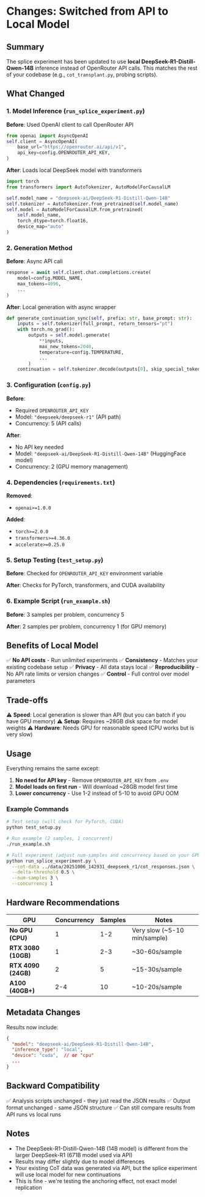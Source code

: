 # Changes: Switched from API to Local Model

## Summary

The splice experiment has been updated to use **local DeepSeek-R1-Distill-Qwen-14B** inference instead of OpenRouter API calls. This matches the rest of your codebase (e.g., `cot_transplant.py`, probing scripts).

## What Changed

### 1. Model Inference (`run_splice_experiment.py`)

**Before**: Used OpenAI client to call OpenRouter API
```python
from openai import AsyncOpenAI
self.client = AsyncOpenAI(
    base_url="https://openrouter.ai/api/v1",
    api_key=config.OPENROUTER_API_KEY,
)
```

**After**: Loads local DeepSeek model with transformers
```python
import torch
from transformers import AutoTokenizer, AutoModelForCausalLM

self.model_name = "deepseek-ai/DeepSeek-R1-Distill-Qwen-14B"
self.tokenizer = AutoTokenizer.from_pretrained(self.model_name)
self.model = AutoModelForCausalLM.from_pretrained(
    self.model_name,
    torch_dtype=torch.float16,
    device_map="auto"
)
```

### 2. Generation Method

**Before**: Async API call
```python
response = await self.client.chat.completions.create(
    model=config.MODEL_NAME,
    max_tokens=4096,
    ...
)
```

**After**: Local generation with async wrapper
```python
def generate_continuation_sync(self, prefix: str, base_prompt: str):
    inputs = self.tokenizer(full_prompt, return_tensors="pt")
    with torch.no_grad():
        outputs = self.model.generate(
            **inputs,
            max_new_tokens=2048,
            temperature=config.TEMPERATURE,
            ...
        )
    continuation = self.tokenizer.decode(outputs[0], skip_special_tokens=True)
```

### 3. Configuration (`config.py`)

**Before**: 
- Required `OPENROUTER_API_KEY`
- Model: `"deepseek/deepseek-r1"` (API path)
- Concurrency: 5 (API calls)

**After**:
- No API key needed
- Model: `"deepseek-ai/DeepSeek-R1-Distill-Qwen-14B"` (HuggingFace model)
- Concurrency: 2 (GPU memory management)

### 4. Dependencies (`requirements.txt`)

**Removed**:
- `openai>=1.0.0`

**Added**:
- `torch>=2.0.0`
- `transformers>=4.36.0`
- `accelerate>=0.25.0`

### 5. Setup Testing (`test_setup.py`)

**Before**: Checked for `OPENROUTER_API_KEY` environment variable

**After**: Checks for PyTorch, transformers, and CUDA availability

### 6. Example Script (`run_example.sh`)

**Before**: 3 samples per problem, concurrency 5

**After**: 2 samples per problem, concurrency 1 (for GPU memory)

## Benefits of Local Model

✅ **No API costs** - Run unlimited experiments
✅ **Consistency** - Matches your existing codebase setup
✅ **Privacy** - All data stays local
✅ **Reproducibility** - No API rate limits or version changes
✅ **Control** - Full control over model parameters

## Trade-offs

⚠️ **Speed**: Local generation is slower than API (but you can batch if you have GPU memory)
⚠️ **Setup**: Requires ~28GB disk space for model weights
⚠️ **Hardware**: Needs GPU for reasonable speed (CPU works but is very slow)

## Usage

Everything remains the same except:

1. **No need for API key** - Remove `OPENROUTER_API_KEY` from `.env`
2. **Model loads on first run** - Will download ~28GB model first time
3. **Lower concurrency** - Use 1-2 instead of 5-10 to avoid GPU OOM

### Example Commands

```bash
# Test setup (will check for PyTorch, CUDA)
python test_setup.py

# Run example (2 samples, 1 concurrent)
./run_example.sh

# Full experiment (adjust num-samples and concurrency based on your GPU)
python run_splice_experiment.py \
  --cot-data ../data/20251006_142931_deepseek_r1/cot_responses.json \
  --delta-threshold 0.5 \
  --num-samples 3 \
  --concurrency 1
```

## Hardware Recommendations

| GPU | Concurrency | Samples | Notes |
|-----|-------------|---------|-------|
| **No GPU (CPU)** | 1 | 1-2 | Very slow (~5-10 min/sample) |
| **RTX 3080 (10GB)** | 1 | 2-3 | ~30-60s/sample |
| **RTX 4090 (24GB)** | 2 | 5 | ~15-30s/sample |
| **A100 (40GB+)** | 2-4 | 10 | ~10-20s/sample |

## Metadata Changes

Results now include:
```json
{
  "model": "deepseek-ai/DeepSeek-R1-Distill-Qwen-14B",
  "inference_type": "local",
  "device": "cuda",  // or "cpu"
  ...
}
```

## Backward Compatibility

✅ Analysis scripts unchanged - they just read the JSON results
✅ Output format unchanged - same JSON structure
✅ Can still compare results from API runs vs local runs

## Notes

- The DeepSeek-R1-Distill-Qwen-14B (14B model) is different from the larger DeepSeek-R1 (671B model used via API)
- Results may differ slightly due to model differences
- Your existing CoT data was generated via API, but the splice experiment will use local model for new continuations
- This is fine - we're testing the anchoring effect, not exact model replication

